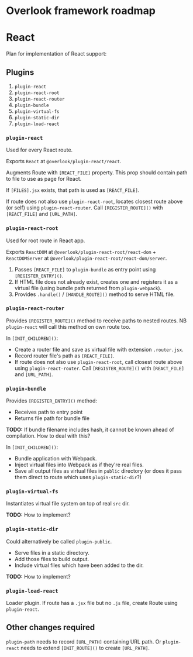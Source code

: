 # Overlook framework roadmap

# React

Plan for implementation of React support:

## Plugins

1. `plugin-react`
2. `plugin-react-root`
3. `plugin-react-router`
4. `plugin-bundle`
5. `plugin-virtual-fs`
6. `plugin-static-dir`
7. `plugin-load-react`

### `plugin-react`

Used for every React route.

Exports `React` at `@overlook/plugin-react/react`.

Augments Route with `[REACT_FILE]` property. This prop should contain path to file to use as page for React.

If `[FILES].jsx` exists, that path is used as `[REACT_FILE]`.

If route does not also use `plugin-react-root`, locates closest route above (or self) using `plugin-react-router`. Call `[REGISTER_ROUTE]()` with `[REACT_FILE]` and `[URL_PATH]`.

### `plugin-react-root`

Used for root route in React app.

Exports `ReactDOM` at `@overlook/plugin-react-root/react-dom` + `ReactDOMServer` at `@overlook/plugin-react-root/react-dom/server`.

1. Passes `[REACT_FILE]` to `plugin-bundle` as entry point using `[REGISTER_ENTRY]()`.
2. If HTML file does not already exist, creates one and registers it as a virtual file (using bundle path returned from `plugin-webpack`).
3. Provides `.handle()` / `[HANDLE_ROUTE]()` method to serve HTML file.

### `plugin-react-router`

Provides `[REGISTER_ROUTE]()` method to receive paths to nested routes. NB `plugin-react` will call this method on own route too.

In `[INIT_CHILDREN]()`:

* Create a router file and save as virtual file with extension `.router.jsx`.
* Record router file's path as `[REACT_FILE]`.
* If route does not also use `plugin-react-root`, call closest route above using `plugin-react-router`. Call `[REGISTER_ROUTE]()` with `[REACT_FILE]` and `[URL_PATH]`.

### `plugin-bundle`

Provides `[REGISTER_ENTRY]()` method:

* Receives path to entry point
* Returns file path for bundle file

**TODO:** If bundle filename includes hash, it cannot be known ahead of compilation. How to deal with this?

In `[INIT_CHILDREN]()`:

* Bundle application with Webpack.
* Inject virtual files into Webpack as if they're real files.
* Save all output files as virtual files in `public` directory (or does it pass them direct to route which uses `plugin-static-dir`?)

### `plugin-virtual-fs`

Instantiates virtual file system on top of real `src` dir.

**TODO:** How to implement?

### `plugin-static-dir`

Could alternatively be called `plugin-public`.

* Serve files in a static directory.
* Add those files to build output.
* Include virtual files which have been added to the dir.

**TODO:** How to implement?

### `plugin-load-react`

Loader plugin. If route has a `.jsx` file but no `.js` file, create Route using `plugin-react`.

## Other changes required

`plugin-path` needs to record `[URL_PATH]` containing URL path. Or `plugin-react` needs to extend `[INIT_ROUTE]()` to create `[URL_PATH]`.

